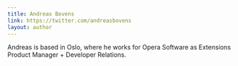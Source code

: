 ```yaml
---
title: Andreas Bovens
link: https://twitter.com/andreasbovens
layout: author
---
```


Andreas is based in Oslo, where he works for Opera Software as Extensions Product Manager + Developer Relations.